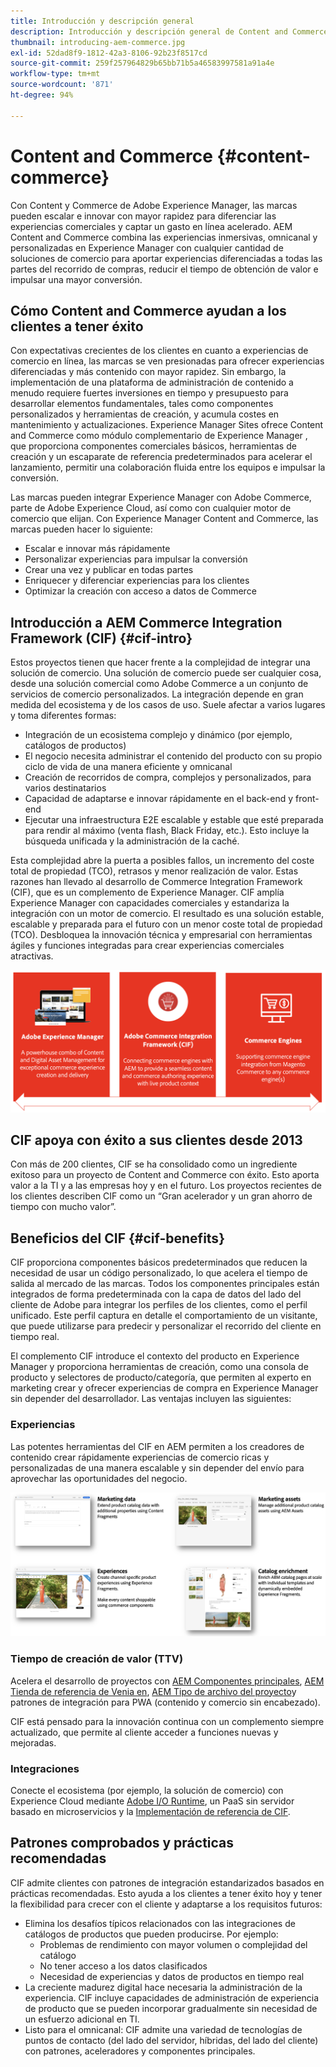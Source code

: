 ```yaml
---
title: Introducción y descripción general
description: Introducción y descripción general de Content and Commerce. Experience Manager Commerce Integration Framework (CIF) es el patrón recomendado de Adobe para integrar y ampliar los servicios de comercio de Adobe Commerce y otras soluciones de comercio de terceros con Experience Cloud.
thumbnail: introducing-aem-commerce.jpg
exl-id: 52dad8f9-1812-42a3-8106-92b23f8517cd
source-git-commit: 259f257964829b65bb71b5a46583997581a91a4e
workflow-type: tm+mt
source-wordcount: '871'
ht-degree: 94%

---
```


# Content and Commerce {#content-commerce}

Con Content y Commerce de Adobe Experience Manager, las marcas pueden escalar e innovar con mayor rapidez para diferenciar las experiencias comerciales y captar un gasto en línea acelerado. AEM Content and Commerce combina las experiencias inmersivas, omnicanal y personalizadas en Experience Manager con cualquier cantidad de soluciones de comercio para aportar experiencias diferenciadas a todas las partes del recorrido de compras, reducir el tiempo de obtención de valor e impulsar una mayor conversión.

## Cómo Content and Commerce ayudan a los clientes a tener éxito

Con expectativas crecientes de los clientes en cuanto a experiencias de comercio en línea, las marcas se ven presionadas para ofrecer experiencias diferenciadas y más contenido con mayor rapidez. Sin embargo, la implementación de una plataforma de administración de contenido a menudo requiere fuertes inversiones en tiempo y presupuesto para desarrollar elementos fundamentales, tales como componentes personalizados y herramientas de creación, y acumula costes en mantenimiento y actualizaciones. Experience Manager Sites ofrece Content and Commerce como módulo complementario de Experience Manager , que proporciona componentes comerciales básicos, herramientas de creación y un escaparate de referencia predeterminados para acelerar el lanzamiento, permitir una colaboración fluida entre los equipos e impulsar la conversión.

Las marcas pueden integrar Experience Manager con Adobe Commerce, parte de Adobe Experience Cloud, así como con cualquier motor de comercio que elijan. Con Experience Manager Content and Commerce, las marcas pueden hacer lo siguiente:

* Escalar e innovar más rápidamente
* Personalizar experiencias para impulsar la conversión
* Crear una vez y publicar en todas partes
* Enriquecer y diferenciar experiencias para los clientes
* Optimizar la creación con acceso a datos de Commerce

## Introducción a AEM Commerce Integration Framework (CIF) {#cif-intro}

Estos proyectos tienen que hacer frente a la complejidad de integrar una solución de comercio. Una solución de comercio puede ser cualquier cosa, desde una solución comercial como Adobe Commerce a un conjunto de servicios de comercio personalizados. La integración depende en gran medida del ecosistema y de los casos de uso. Suele afectar a varios lugares y toma diferentes formas:

* Integración de un ecosistema complejo y dinámico (por ejemplo, catálogos de productos)
* El negocio necesita administrar el contenido del producto con su propio ciclo de vida de una manera eficiente y omnicanal
* Creación de recorridos de compra, complejos y personalizados, para varios destinatarios
* Capacidad de adaptarse e innovar rápidamente en el back-end y front-end
* Ejecutar una infraestructura E2E escalable y estable que esté preparada para rendir al máximo (venta flash, Black Friday, etc.). Esto incluye la búsqueda unificada y la administración de la caché.

Esta complejidad abre la puerta a posibles fallos, un incremento del coste total de propiedad (TCO), retrasos y menor realización de valor. Estas razones han llevado al desarrollo de Commerce Integration Framework (CIF), que es un complemento de Experience Manager. CIF amplía Experience Manager con capacidades comerciales y estandariza la integración con un motor de comercio. El resultado es una solución estable, escalable y preparada para el futuro con un menor coste total de propiedad (TCO). Desbloquea la innovación técnica y empresarial con herramientas ágiles y funciones integradas para crear experiencias comerciales atractivas.

![Elementos del CIF](./assets/CIF/CIF_Overview.png)

## CIF apoya con éxito a sus clientes desde 2013

Con más de 200 clientes, CIF se ha consolidado como un ingrediente exitoso para un proyecto de Content and Commerce con éxito. Esto aporta valor a la TI y a las empresas hoy y en el futuro. Los proyectos recientes de los clientes describen CIF como un “Gran acelerador y un gran ahorro de tiempo con mucho valor”.

## Beneficios del CIF {#cif-benefits}

CIF proporciona componentes básicos predeterminados que reducen la necesidad de usar un código personalizado, lo que acelera el tiempo de salida al mercado de las marcas. Todos los componentes principales están integrados de forma predeterminada con la capa de datos del lado del cliente de Adobe para integrar los perfiles de los clientes, como el perfil unificado. Este perfil captura en detalle el comportamiento de un visitante, que puede utilizarse para predecir y personalizar el recorrido del cliente en tiempo real.

El complemento CIF introduce el contexto del producto en Experience Manager y proporciona herramientas de creación, como una consola de producto y selectores de producto/categoría, que permiten al experto en marketing crear y ofrecer experiencias de compra en Experience Manager sin depender del desarrollador. Las ventajas incluyen las siguientes:

### Experiencias

Las potentes herramientas del CIF en AEM permiten a los creadores de contenido crear rápidamente experiencias de comercio ricas y personalizadas de una manera escalable y sin depender del envío para aprovechar las oportunidades del negocio.

![Elementos del CIF](./assets/CIF/CIF_Product_Experience_Management.png)

### Tiempo de creación de valor (TTV)

Acelera el desarrollo de proyectos con [AEM Componentes principales](https://www.aemcomponents.dev/), [AEM Tienda de referencia de Venia en](https://github.com/adobe/aem-cif-guides-venia), [AEM Tipo de archivo del proyecto](https://experienceleague.adobe.com/docs/experience-manager-core-components/using/developing/archetype/overview.html?lang=es)y patrones de integración para PWA (contenido y comercio sin encabezado).

CIF está pensado para la innovación continua con un complemento siempre actualizado, que permite al cliente acceder a funciones nuevas y mejoradas.

### Integraciones

Conecte el ecosistema (por ejemplo, la solución de comercio) con Experience Cloud mediante [Adobe I/O Runtime](https://www.adobe.io/apis/experienceplatform/runtime.html), un PaaS sin servidor basado en microservicios y la [Implementación de referencia de CIF](https://github.com/adobe/commerce-cif-graphql-integration-reference).

## Patrones comprobados y prácticas recomendadas

CIF admite clientes con patrones de integración estandarizados basados en prácticas recomendadas. Esto ayuda a los clientes a tener éxito hoy y tener la flexibilidad para crecer con el cliente y adaptarse a los requisitos futuros:

* Elimina los desafíos típicos relacionados con las integraciones de catálogos de productos que pueden producirse. Por ejemplo:
   * Problemas de rendimiento con mayor volumen o complejidad del catálogo
   * No tener acceso a los datos clasificados
   * Necesidad de experiencias y datos de productos en tiempo real
* La creciente madurez digital hace necesaria la administración de la experiencia. CIF incluye capacidades de administración de experiencia de producto que se pueden incorporar gradualmente sin necesidad de un esfuerzo adicional en TI.
* Listo para el omnicanal: CIF admite una variedad de tecnologías de puntos de contacto (del lado del servidor, híbridas, del lado del cliente) con patrones, aceleradores y componentes principales.
